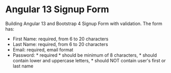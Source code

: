 # Angular 13 Signup Form 

Building Angular 13 and Bootstrap 4 Signup Form with validation.
The form has:
- First Name: required, from 6 to 20 characters
- Last Name: required, from 6 to 20 characters
- Email: required, email format
- Password: * required
            * should be minimum of 8 characters,
            * should contain lower and uppercase letters,
            * should NOT contain user's first or last name


